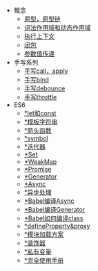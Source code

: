 - 概念
  - [原型，原型链](lang/js/prototype)
  - [词法作用域和动态作用域](lang/js/scope)
  - [执行上下文](lang/js/context)
  - [闭包]()
  - [参数值传递]()
- 手写系列
  - [手写call，apply](lang/js/call&apply)
  - [手写bind](lang/js/bind)
  - [手写debounce](lang/js/debounce)
  - [手写throttle](lang/js/throttle)
- ES6
  - [*let和const]()
  - [*模板字符串]()
  - [*箭头函数]()
  - [*symbol]()
  - [*迭代器]()
  - [*Set]()
  - [*WeakMap]()
  - [*Promise]()
  - [*Generator]()
  - [*Async]()
  - [*异步处理]()
  - [*Babel编译Async]()
  - [*Babel编译Generator]()
  - [*Babel如何编译class]()
  - [*defineProperty&proxy]()
  - [*模块加载方案]()
  - [*装饰器]()
  - [*私有变量]()
  - [*完全使用手册]()